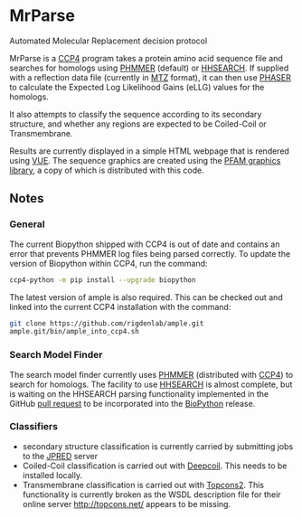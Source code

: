 # MrParse
Automated Molecular Replacement decision protocol

MrParse is a [CCP4](http://www.ccp4.ac.uk) program takes a protein amino acid sequence file and searches for homologs using [PHMMER](http://hmmer.org/) (default) or [HHSEARCH](https://github.com/soedinglab/hh-suite). If supplied with a reflection data file (currently in [MTZ](http://www.ccp4.ac.uk/html/mtzformat.html) format), it can then use [PHASER](https://www.phaser.cimr.cam.ac.uk/index.php/Phaser_Crystallographic_Software) to calculate the Expected Log Likelihood Gains (eLLG) values for the homologs.

It also attempts to classify the sequence according to its secondary structure, and whether any regions are expected to be Coiled-Coil or Transmembrane.

Results are currently displayed in a simple HTML webpage that is rendered using [VUE](https://vuejs.org). The sequence graphics are created using the [PFAM graphics library](https://pfam.xfam.org/generate_graphic), a copy of which is distributed with this code.

## Notes
### General
The current Biopython shipped with CCP4 is out of date and contains an error that prevents PHMMER log files being parsed correctly. To update the version of Biopython within CCP4, run the command:
```bash
ccp4-python -m pip install --upgrade biopython
```

The latest version of ample is also required. This can be checked out and linked into the current CCP4 installation with the command:
```bash
git clone https://github.com/rigdenlab/ample.git
ample.git/bin/ample_into_ccp4.sh
```

### Search Model Finder
The search model finder currently uses [PHMMER](http://hmmer.org/) (distributed with [CCP4](http://www.ccp4.ac.uk)) to search for homologs. The facility to use [HHSEARCH](https://github.com/soedinglab/hh-suite) is almost complete, but is waiting on the HHSEARCH parsing functionality implemented in the GitHub [pull request](https://github.com/biopython/biopython/pull/1965) to be incorporated into the [BioPython](https://biopython.org) release.

### Classifiers
* secondary structure classification is currently carried by submitting jobs to the [JPRED](http://www.compbio.dundee.ac.uk/jpred/) server 
* Coiled-Coil classification is carried out with [Deepcoil](https://github.com/labstructbioinf/DeepCoil). This needs to be installed locally.
* Transmembrane classification is carried out with [Topcons2](https://github.com/ElofssonLab/TOPCONS2). This functionality is currently broken as the WSDL description file for their online server http://topcons.net/ appears to be missing.

